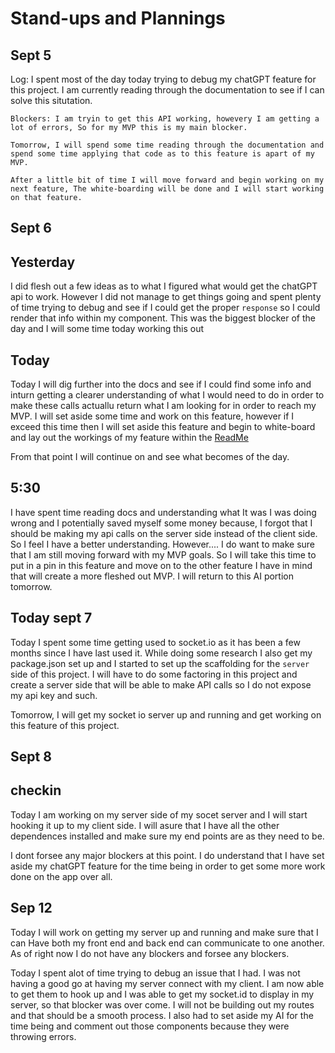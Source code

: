 # Stand-ups and Plannings

## Sept 5

   Log: I spent most of the day today trying to debug my chatGPT feature for this project. I am currently reading through the documentation to see if I can solve this situtation.

    Blockers: I am tryin to get this API working, howevery I am getting a lot of errors, So for my MVP this is my main blocker. 

    Tomorrow, I will spend some time reading through the documentation and spend some time applying that code as to this feature is apart of my MVP.

    After a little bit of time I will move forward and begin working on my next feature, The white-boarding will be done and I will start working on that feature. 

## Sept 6

## Yesterday

I did flesh out a few ideas as to what I figured what would get the chatGPT api to work. However I did not manage to get things going and spent plenty of time trying to debug and see if I could get the proper `response` so I could render that info within my component. This was the biggest blocker of the day and I will some time today working this out

## Today

Today I will dig further into the docs and see if I could find some info and inturn getting a clearer understanding of what I would need to do in order to make these calls actuallu return what I am looking for in order to reach my MVP. I will set aside some time and work on this feature, however if I exceed this time then I will set aside this feature and begin to white-board and lay out the workings of my feature within the [ReadMe](/README.md)

From that point I will continue on and see what becomes of the day.

## 5:30

I have spent time reading docs and understanding what It was I was doing wrong and I potentially saved myself some money because, I forgot that I should be making my api calls on the server side instead of the client side. So I feel I have a better understanding. However.... I do want to make sure that I am still moving forward with my MVP goals. So I will take this time to put in a pin in this feature and move on to the other feature I have in mind that will create a more fleshed out MVP. I will return to this AI portion tomorrow.

## Today sept 7

Today I spent some time getting used to socket.io as it has been a few months since I have last used it. While doing some research I also get my package.json set up and I started to set up the scaffolding for the `server` side of this project. I will have to do some factoring in this project and create a server side that will be able to make API calls so I do not expose my api key and such.

Tomorrow, I will get my socket io server up and running and get working on this feature of this project.

## Sept 8

## checkin

Today I am working on my server side of my socet server and I will start hooking it up to my client side. I will asure that I have all the other dependences installed and make sure my end points are as they need to be.

I dont forsee any major blockers at this point. I do understand that I have set aside my chatGPT feature for the time being in order to get some more work done on the app over all.

## Sep 12

Today I will work on getting my server up and running and make sure that I can Have both my front end and back end can communicate to one another. As of right now I do not have any blockers and forsee any blockers.

Today I spent alot of time trying to debug an issue that I had. I was not having a good go at having my server connect with my client. I am now able to get them to hook up and I was able to get my socket.id to display in my server, so that blocker was over come. I will not be building out my routes and that should be a smooth process. I also had to set aside my AI for the time being and comment out those components because they were throwing errors.
